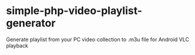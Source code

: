 # simple-php-video-playlist-generator
Generate playlist from your PC video collection to .m3u file for Android VLC playback
